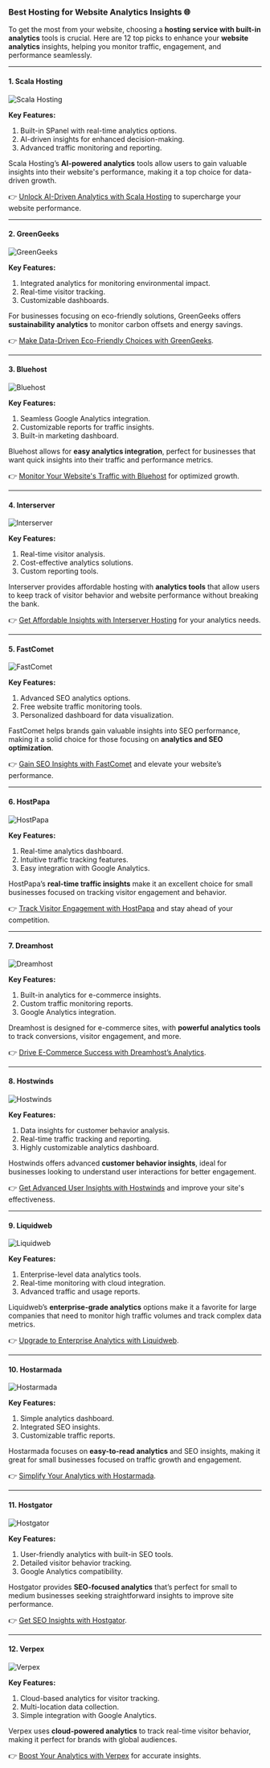 ### Best Hosting for Website Analytics Insights 🌐

To get the most from your website, choosing a **hosting service with built-in analytics** tools is crucial. Here are 12 top picks to enhance your **website analytics** insights, helping you monitor traffic, engagement, and performance seamlessly.

---

#### 1. Scala Hosting 
![Scala Hosting](https://i.imgur.com/uJ5JIK3.png "Scala Web Hosting")

**Key Features:**
1. Built-in SPanel with real-time analytics options.
2. AI-driven insights for enhanced decision-making.
3. Advanced traffic monitoring and reporting.

Scala Hosting’s **AI-powered analytics** tools allow users to gain valuable insights into their website's performance, making it a top choice for data-driven growth.

👉 [Unlock AI-Driven Analytics with Scala Hosting](https://snipitx.com/scala-jy) to supercharge your website performance.

---

#### 2. GreenGeeks 
![GreenGeeks](https://i.imgur.com/eEwuntu.jpg "GreenGeeks Hosting")

**Key Features:**
1. Integrated analytics for monitoring environmental impact.
2. Real-time visitor tracking.
3. Customizable dashboards.

For businesses focusing on eco-friendly solutions, GreenGeeks offers **sustainability analytics** to monitor carbon offsets and energy savings.

👉 [Make Data-Driven Eco-Friendly Choices with GreenGeeks](https://snipitx.com/greengeeks-jy).

---

#### 3. Bluehost
![Bluehost](https://i.imgur.com/PasFF9E.jpeg "Bluehost Hosting")

**Key Features:**
1. Seamless Google Analytics integration.
2. Customizable reports for traffic insights.
3. Built-in marketing dashboard.

Bluehost allows for **easy analytics integration**, perfect for businesses that want quick insights into their traffic and performance metrics.

👉 [Monitor Your Website's Traffic with Bluehost](https://snipitx.com/bluehost-jy) for optimized growth.

---

#### 4. Interserver
![Interserver](https://i.imgur.com/OM5dOEW.jpeg "Interserver Hosting")

**Key Features:**
1. Real-time visitor analysis.
2. Cost-effective analytics solutions.
3. Custom reporting tools.

Interserver provides affordable hosting with **analytics tools** that allow users to keep track of visitor behavior and website performance without breaking the bank.

👉 [Get Affordable Insights with Interserver Hosting](https://snipitx.com/interserver-jy) for your analytics needs.

---

#### 5. FastComet
![FastComet](https://i.imgur.com/7qgXuWp.png "FastComet Hosting")

**Key Features:**
1. Advanced SEO analytics options.
2. Free website traffic monitoring tools.
3. Personalized dashboard for data visualization.

FastComet helps brands gain valuable insights into SEO performance, making it a solid choice for those focusing on **analytics and SEO optimization**.

👉 [Gain SEO Insights with FastComet](https://snipitx.com/fastcomet-jy) and elevate your website’s performance.

---

#### 6. HostPapa
![HostPapa](https://i.imgur.com/ouDTkvl.jpeg "HostPapa Hosting")

**Key Features:**
1. Real-time analytics dashboard.
2. Intuitive traffic tracking features.
3. Easy integration with Google Analytics.

HostPapa’s **real-time traffic insights** make it an excellent choice for small businesses focused on tracking visitor engagement and behavior.

👉 [Track Visitor Engagement with HostPapa](https://snipitx.com/hostpapa-jy) and stay ahead of your competition.

---

#### 7. Dreamhost
![Dreamhost](https://i.imgur.com/rXIg8ip.jpeg "Dreamhost Hosting")

**Key Features:**
1. Built-in analytics for e-commerce insights.
2. Custom traffic monitoring reports.
3. Google Analytics integration.

Dreamhost is designed for e-commerce sites, with **powerful analytics tools** to track conversions, visitor engagement, and more.

👉 [Drive E-Commerce Success with Dreamhost’s Analytics](https://snipitx.com/dreamhost-jy).

---

#### 8. Hostwinds
![Hostwinds](https://i.imgur.com/53aSNXx.jpeg "Hostwinds Hosting")

**Key Features:**
1. Data insights for customer behavior analysis.
2. Real-time traffic tracking and reporting.
3. Highly customizable analytics dashboard.

Hostwinds offers advanced **customer behavior insights**, ideal for businesses looking to understand user interactions for better engagement.

👉 [Get Advanced User Insights with Hostwinds](https://snipitx.com/hostwinds-jy) and improve your site's effectiveness.

---

#### 9. Liquidweb
![Liquidweb](https://i.imgur.com/4IvT9SC.jpeg "Liquidweb Hosting")

**Key Features:**
1. Enterprise-level data analytics tools.
2. Real-time monitoring with cloud integration.
3. Advanced traffic and usage reports.

Liquidweb’s **enterprise-grade analytics** options make it a favorite for large companies that need to monitor high traffic volumes and track complex data metrics.

👉 [Upgrade to Enterprise Analytics with Liquidweb](https://snipitx.com/liquidweb-jy).

---

#### 10. Hostarmada
![Hostarmada](https://i.imgur.com/KFbdf3o.jpeg "Hostarmada Hosting")

**Key Features:**
1. Simple analytics dashboard.
2. Integrated SEO insights.
3. Customizable traffic reports.

Hostarmada focuses on **easy-to-read analytics** and SEO insights, making it great for small businesses focused on traffic growth and engagement.

👉 [Simplify Your Analytics with Hostarmada](https://snipitx.com/hostarmada-jy).

---

#### 11. Hostgator
![Hostgator](https://i.imgur.com/BcVkH57.jpeg "Hostgator Hosting")

**Key Features:**
1. User-friendly analytics with built-in SEO tools.
2. Detailed visitor behavior tracking.
3. Google Analytics compatibility.

Hostgator provides **SEO-focused analytics** that’s perfect for small to medium businesses seeking straightforward insights to improve site performance.

👉 [Get SEO Insights with Hostgator](https://snipitx.com/hostgator-jy).

---

#### 12. Verpex
![Verpex](https://i.imgur.com/6x5LhiS.jpeg "Verpex Hosting")

**Key Features:**
1. Cloud-based analytics for visitor tracking.
2. Multi-location data collection.
3. Simple integration with Google Analytics.

Verpex uses **cloud-powered analytics** to track real-time visitor behavior, making it perfect for brands with global audiences.

👉 [Boost Your Analytics with Verpex](https://snipitx.com/verpex-jy) for accurate insights.
